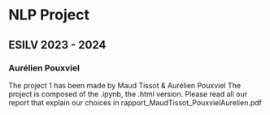 # NLP Project
## ESILV 2023 - 2024
### Aurélien Pouxviel

The project 1 has been made by Maud Tissot & Aurélien Pouxviel
The project is composed of the .ipynb, the .html version.
Please read all our report that explain our choices in rapport_MaudTissot_PouxvielAurelien.pdf
